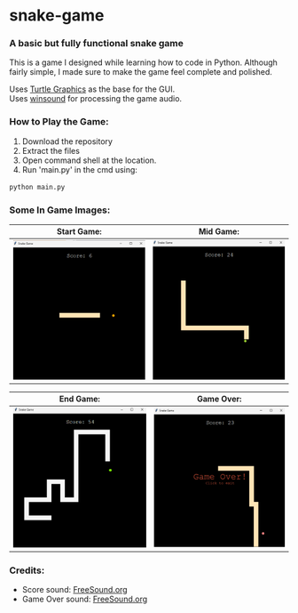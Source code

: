 # snake-game
 ### A basic but fully functional snake game
 
 This is a game I designed while learning how to code in Python. Although fairly simple, I made sure to make the game feel complete and polished.
 
 Uses [Turtle Graphics](https://docs.python.org/3/library/turtle.html#module-turtle) as the base for the GUI.
 <br>
 Uses [winsound](https://docs.python.org/3/library/winsound.html?highlight=winsound#module-winsound) for processing the game audio.

### How to Play the Game:
1. Download the repository
2. Extract the files
3. Open command shell at the location.
4. Run 'main.py' in the cmd using: <br>

```python
python main.py
```
 ### Some In Game Images:
 | Start Game: | Mid Game: |
 | ----------- | --------- |
 | ![Start Game](./img/begin_game.png) | ![Mid Game](./img/mid_game.png) |

| End Game: | Game Over: |
| --------- | ---------- |
| ![End Game](./img/end_game.png) | ![Game Over](./img/game_over.png) |

### Credits:
* Score sound: [FreeSound.org](https://freesound.org/people/MATRIXXX_/sounds/443258/)
* Game Over sound: [FreeSound.org](https://freesound.org/people/EVRetro/sounds/533034/)